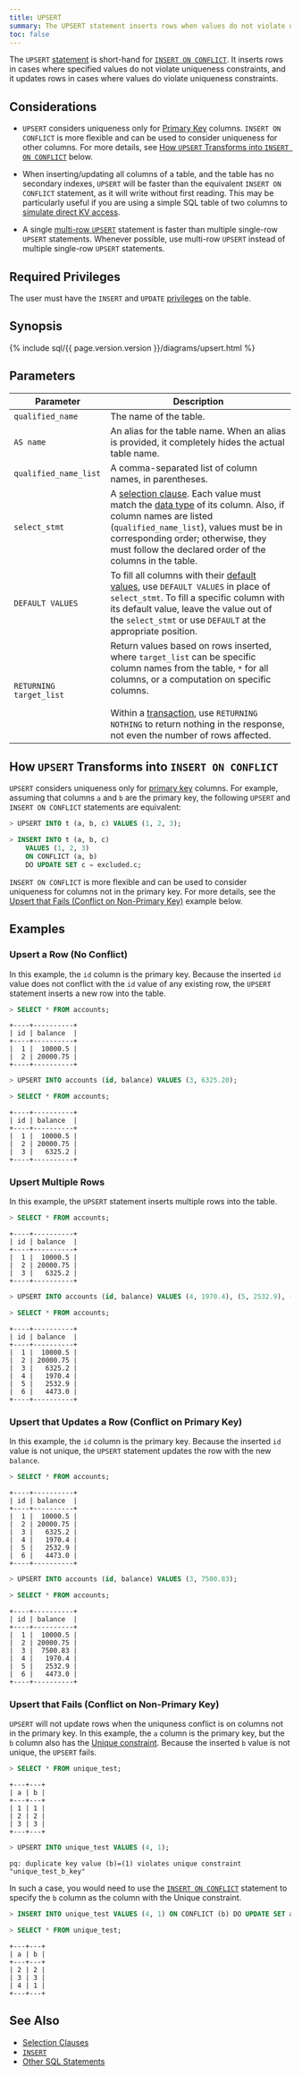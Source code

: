 ```yaml
---
title: UPSERT
summary: The UPSERT statement inserts rows when values do not violate uniqueness constraints, and it updates rows when values do violate uniqueness constraints.
toc: false
---
```


The `UPSERT` [statement](sql-statements.html) is short-hand for [`INSERT ON CONFLICT`](insert.html). It inserts rows in cases where specified values do not violate uniqueness constraints, and it updates rows in cases where values do violate uniqueness constraints.

<div id="toc"></div>

## Considerations

- `UPSERT` considers uniqueness only for [Primary Key](primary-key.html) columns. `INSERT ON CONFLICT` is more flexible and can be used to consider uniqueness for other columns. For more details, see [How `UPSERT` Transforms into `INSERT ON CONFLICT`](#how-upsert-transforms-into-insert-on-conflict) below.

- When inserting/updating all columns of a table, and the table has no secondary indexes, `UPSERT` will be faster than the equivalent `INSERT ON CONFLICT` statement, as it will write without first reading. This may be particularly useful if you are using a simple SQL table of two columns to [simulate direct KV access](frequently-asked-questions.html#can-i-use-cockroachdb-as-a-key-value-store).

- A single [multi-row `UPSERT`](#upsert-multiple-rows) statement is faster than multiple single-row `UPSERT` statements. Whenever possible, use multi-row `UPSERT` instead of multiple single-row `UPSERT` statements. 

## Required Privileges

The user must have the `INSERT` and `UPDATE` [privileges](privileges.html) on the table.

## Synopsis

{% include sql/{{ page.version.version }}/diagrams/upsert.html %}

## Parameters

Parameter | Description
----------|------------
`qualified_name` | The name of the table.
`AS name` | An alias for the table name. When an alias is provided, it completely hides the actual table name.
`qualified_name_list` | A comma-separated list of column names, in parentheses.
`select_stmt` | A [selection clause](selection-clauses.html). Each value must match the [data type](data-types.html) of its column. Also, if column names are listed (`qualified_name_list`), values must be in corresponding order; otherwise, they must follow the declared order of the columns in the table.
`DEFAULT VALUES` | To fill all columns with their [default values](default-value.html), use `DEFAULT VALUES` in place of `select_stmt`. To fill a specific column with its default value, leave the value out of the `select_stmt` or use `DEFAULT` at the appropriate position.
`RETURNING target_list` | Return values based on rows inserted, where `target_list` can be specific column names from the table, `*` for all columns, or a computation on specific columns.<br><br>Within a [transaction](transactions.html), use `RETURNING NOTHING` to return nothing in the response, not even the number of rows affected.

## How `UPSERT` Transforms into `INSERT ON CONFLICT`

`UPSERT` considers uniqueness only for [primary key](primary-key.html) columns. For example, assuming that columns `a` and `b` are the primary key, the following `UPSERT` and `INSERT ON CONFLICT` statements are equivalent:

~~~ sql
> UPSERT INTO t (a, b, c) VALUES (1, 2, 3);

> INSERT INTO t (a, b, c)
    VALUES (1, 2, 3)
    ON CONFLICT (a, b)
    DO UPDATE SET c = excluded.c;
~~~

`INSERT ON CONFLICT` is more flexible and can be used to consider uniqueness for columns not in the primary key. For more details, see the [Upsert that Fails (Conflict on Non-Primary Key)](#upsert-that-fails-conflict-on-non-primary-key) example below.

## Examples

### Upsert a Row (No Conflict)

In this example, the `id` column is the primary key. Because the inserted `id` value does not conflict with the `id` value of any existing row, the `UPSERT` statement inserts a new row into the table.

~~~ sql
> SELECT * FROM accounts;
~~~
~~~
+----+----------+
| id | balance  |
+----+----------+
|  1 |  10000.5 |
|  2 | 20000.75 |
+----+----------+
~~~
~~~ sql
> UPSERT INTO accounts (id, balance) VALUES (3, 6325.20);

> SELECT * FROM accounts;
~~~
~~~
+----+----------+
| id | balance  |
+----+----------+
|  1 |  10000.5 |
|  2 | 20000.75 |
|  3 |   6325.2 |
+----+----------+
~~~

### Upsert Multiple Rows 

In this example, the `UPSERT` statement inserts multiple rows into the table.

~~~ sql
> SELECT * FROM accounts;
~~~
~~~
+----+----------+
| id | balance  |
+----+----------+
|  1 |  10000.5 |
|  2 | 20000.75 |
|  3 |   6325.2 |
+----+----------+
~~~
~~~ sql
> UPSERT INTO accounts (id, balance) VALUES (4, 1970.4), (5, 2532.9), (6, 4473.0);

> SELECT * FROM accounts;
~~~
~~~
+----+----------+
| id | balance  |
+----+----------+
|  1 |  10000.5 |
|  2 | 20000.75 |
|  3 |   6325.2 |
|  4 |   1970.4 |
|  5 |   2532.9 |
|  6 |   4473.0 |
+----+----------+
~~~

### Upsert that Updates a Row (Conflict on Primary Key)

In this example, the `id` column is the primary key. Because the inserted `id` value is not unique, the `UPSERT` statement updates the row with the new `balance`.

~~~ sql
> SELECT * FROM accounts;
~~~
~~~
+----+----------+
| id | balance  |
+----+----------+
|  1 |  10000.5 |
|  2 | 20000.75 |
|  3 |   6325.2 |
|  4 |   1970.4 |
|  5 |   2532.9 |
|  6 |   4473.0 |
+----+----------+
~~~
~~~ sql
> UPSERT INTO accounts (id, balance) VALUES (3, 7500.83);

> SELECT * FROM accounts;
~~~
~~~
+----+----------+
| id | balance  |
+----+----------+
|  1 |  10000.5 |
|  2 | 20000.75 |
|  3 |  7500.83 |
|  4 |   1970.4 |
|  5 |   2532.9 |
|  6 |   4473.0 |
+----+----------+
~~~

### Upsert that Fails (Conflict on Non-Primary Key)

`UPSERT` will not update rows when the uniquness conflict is on columns not in the primary key. In this example, the `a` column is the primary key, but the `b` column also has the [Unique constraint](unique.html). Because the inserted `b` value is not unique, the `UPSERT` fails.

~~~ sql
> SELECT * FROM unique_test;
~~~
~~~
+---+---+
| a | b |
+---+---+
| 1 | 1 |
| 2 | 2 |
| 3 | 3 |
+---+---+
~~~
~~~ sql
> UPSERT INTO unique_test VALUES (4, 1);
~~~
~~~
pq: duplicate key value (b)=(1) violates unique constraint "unique_test_b_key"
~~~

In such a case, you would need to use the [`INSERT ON CONFLICT`](insert.html) statement to specify the `b` column as the column with the Unique constraint.

~~~ sql
> INSERT INTO unique_test VALUES (4, 1) ON CONFLICT (b) DO UPDATE SET a = excluded.a;

> SELECT * FROM unique_test;
~~~
~~~
+---+---+
| a | b |
+---+---+
| 2 | 2 |
| 3 | 3 |
| 4 | 1 |
+---+---+
~~~

## See Also

- [Selection Clauses](selection-clauses.html)
- [`INSERT`](insert.html)
- [Other SQL Statements](sql-statements.html)
